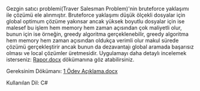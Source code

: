 Gezgin satıcı problemi(Traver Salesman Problem)'nin bruteforce yaklaşımı ile çözümü ele alınmıştır.
Bruteforce yaklaşımı düşük ölçekli dosyalar için global optimum çözüme yakınsar ancak yüksek boyutlu
dosyalar için ise malesef bu işlem hem memory hem zaman açısından çok maliyetli olur, bunun için ise
örneğin, greedy algoritma gerçeklenebilir, greedy algoritma hem memory hem zaman açısından oldukça
verimli olur makul sürede çözümü gerçekleştirir ancak bunun da dezavantajı global aramada başarısız
olması ve local çözümler üretmesidir.
  Uygulamayı daha detaylı incelemek isterseniz: [Rapor.docx](https://github.com/osman28tr/Tsp-Problem-Solution-With-BruteForce/files/11781388/Rapor.docx)
  dökümanına göz atabilirsiniz.


Gereksinim Dökümanı: [1 Ödev Açıklama.docx](https://github.com/osman28tr/Tsp-Problem-Solution-With-BruteForce/files/11781380/1.Odev.Aciklama.docx)

Kullanılan Dil: C#
